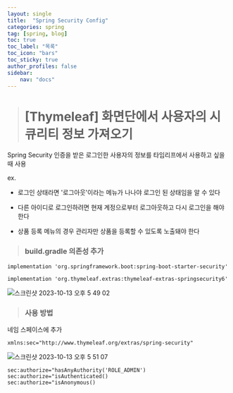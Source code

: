 ```yaml
---
layout: single
title:  "Spring Security Config"
categories: spring
tag: [spring, blog]
toc: true
toc_label: "목록"
toc_icon: "bars"
toc_sticky: true
author_profiles: false
sidebar:
    nav: "docs"
---
```


># [Thymeleaf] 화면단에서 사용자의 시큐리티 정보 가져오기

Spring Security 인증을 받은 로그인한 사용자의 정보를 타임리프에서 사용하고 싶을 때 사용
  
ex. 
- 로그인 상태라면 '로그아웃'이라는 메뉴가 나나야 로그인 된 상태임을 알 수 있다
  
- 다른 아이디로 로그인하려면 현재 계정으로부터 로그아웃하고 다시 로그인을 해야 한다

- 상품 등록 메뉴의 경우 관리자만 상품을 등록할 수 있도록 노출돼야 한다

>### build.gradle 의존성 추가

```
implementation 'org.springframework.boot:spring-boot-starter-security'

implementation 'org.thymeleaf.extras:thymeleaf-extras-springsecurity6'

```
![스크린샷 2023-10-13 오후 5 49 02](https://github.com/5selny/5selny.github.io/assets/115622936/45fc1f03-705e-4337-815a-2861c090cb04)


>### 사용 방법

네임 스페이스에 추가 

```
xmlns:sec="http://www.thymeleaf.org/extras/spring-security"
```

![스크린샷 2023-10-13 오후 5 51 07](https://github.com/5selny/5selny.github.io/assets/115622936/9b534d13-ef23-488f-b408-866497f82485)

```
sec:authorize="hasAnyAuthority('ROLE_ADMIN')
sec:authorize="isAuthenticated()
sec:authorize="isAnonymous()
```

